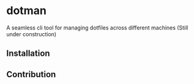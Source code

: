 # dotman

A seamless cli tool for managing dotfiles across different
machines (Still under construction)



## Installation





## Contribution



